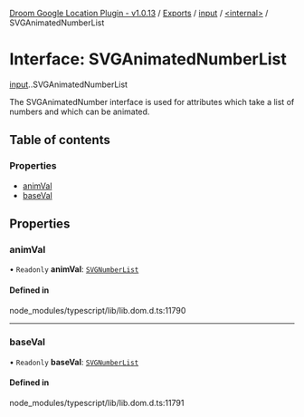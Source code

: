 [Droom Google Location Plugin - v1.0.13](../README.md) / [Exports](../modules.md) / [input](../modules/input.md) / [<internal\>](../modules/input._internal_.md) / SVGAnimatedNumberList

# Interface: SVGAnimatedNumberList

[input](../modules/input.md).[<internal>](../modules/input._internal_.md).SVGAnimatedNumberList

The SVGAnimatedNumber interface is used for attributes which take a list of numbers and which can be animated.

## Table of contents

### Properties

- [animVal](input._internal_.SVGAnimatedNumberList.md#animval)
- [baseVal](input._internal_.SVGAnimatedNumberList.md#baseval)

## Properties

### animVal

• `Readonly` **animVal**: [`SVGNumberList`](../modules/input._internal_.md#svgnumberlist)

#### Defined in

node_modules/typescript/lib/lib.dom.d.ts:11790

___

### baseVal

• `Readonly` **baseVal**: [`SVGNumberList`](../modules/input._internal_.md#svgnumberlist)

#### Defined in

node_modules/typescript/lib/lib.dom.d.ts:11791
